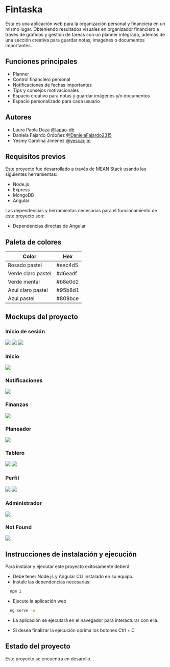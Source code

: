 
# Fintaska

Esta es una aplicación web para la organización personal y financiera en un mismo lugar. Obteniendo resultados visuales en organizador financiero a través de gráficos y gestión de tareas con un planner integrado, además de una sección creativa para guardar notas, imagenes o documentos importantes.

## Funciones principales

- Planner
- Control financiero personal
- Notificaciones de fechas importantes
- Tips y consejos motivacionales
- Espacio creativo para notas y guardar imágenes y/o documentos
- Espacio personalizado para cada usuario


## Autores

- Laura Paola Daza [@lapao-db](https://github.com/lapao-db)
- Daniela Fajardo Ordoñez [@DanielaFajardo2315](https://github.com/DanielaFajardo2315)
- Yesmy Carolina Jimenez [@yescarjim](https://github.com/yescarjim/)

## Requisitos previos

Este proyecto fue desarrollado a través de MEAN Stack usando las siguientes herramientas:

- Node.js
- Express
- MongoDB
- Angular

Las dependencias y herramientas necesarias para el funcionamiento de este proyecto son:

- Dependencias directas de Angular

## Paleta de colores

| Color             | Hex                                                                |
| ----------------- | ------------------------------------------------------------------ |
| Rosado pastel | #eac4d5 |
| Verde claro pastel | #d6eadf |
| Verde mental | #b8e0d2 |
| Azul claro pastel | #95b8d1 |
| Azul pastel | #809bce |

## Mockups del proyecto

### Inicio de sesión
<img src="./public/assets/Login.png"></img>
<img src="./public/assets/Login_Ver_mas.png5"></img>
<img src="./public/assets/Register.png"></img>

### Inicio
<img src="./public/assets/Inicio.png"></img>

### Notificaciones
<img src="./public/assets/Inicio_Notificaciones.png"></img>

### Finanzas
<img src="./public/assets/Finanzas.png"></img>

### Planeador
<img src="./public/assets/Planeador.png"></img>

### Tablero
<img src="./public/assets/Tablero.png"></img>
<img src="./public/assets/Tablero_nota_grande.png"></img>

### Perfil
<img src="./public/assets/Perfil.png"></img>
<img src="./public/assets/Perfil_editar_perfil.png"></img>

### Administrador
<img src="./public/assets/Administrador.png"></img>

### Not Found
<img src="./public/assets/Not_Found.png"></img>

## Instrucciones de instalación y ejecución

Para instalar y ejecutar este proyecto exitosamente deberá:

- Debe tener Node.js y Angular CLI instalado en su equipo.
- Instale las dependencias necesarias:
```bash
  npm i
```

- Ejecute la aplicación web

```bash
  ng serve -o
```

- La aplicación se ejecutará en el navegador para interacturar con ella.

- Si desea finalizar la ejecución oprima los botones Ctrl + C
## Estado del proyecto

Este proyecto se encuentra en desarollo...